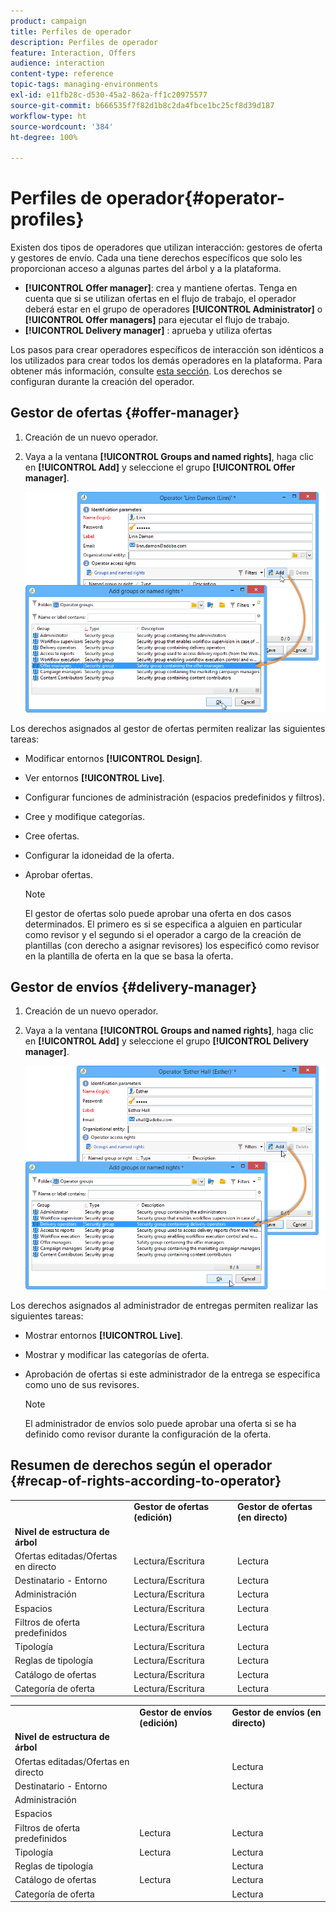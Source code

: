 ```yaml
---
product: campaign
title: Perfiles de operador
description: Perfiles de operador
feature: Interaction, Offers
audience: interaction
content-type: reference
topic-tags: managing-environments
exl-id: e11fb28c-d530-45a2-862a-ff1c20975577
source-git-commit: b666535f7f82d1b8c2da4fbce1bc25cf8d39d187
workflow-type: ht
source-wordcount: '384'
ht-degree: 100%

---
```


# Perfiles de operador{#operator-profiles}



Existen dos tipos de operadores que utilizan interacción: gestores de oferta y gestores de envío. Cada una tiene derechos específicos que solo les proporcionan acceso a algunas partes del árbol y a la plataforma.

* **[!UICONTROL Offer manager]**: crea y mantiene ofertas. Tenga en cuenta que si se utilizan ofertas en el flujo de trabajo, el operador deberá estar en el grupo de operadores **[!UICONTROL Administrator]** o **[!UICONTROL Offer managers]** para ejecutar el flujo de trabajo.
* **[!UICONTROL Delivery manager]** : aprueba y utiliza ofertas

Los pasos para crear operadores específicos de interacción son idénticos a los utilizados para crear todos los demás operadores en la plataforma. Para obtener más información, consulte [esta sección](../../platform/using/access-management.md). Los derechos se configuran durante la creación del operador.

## Gestor de ofertas {#offer-manager}

1. Creación de un nuevo operador.
1. Vaya a la ventana **[!UICONTROL Groups and named rights]**, haga clic en **[!UICONTROL Add]** y seleccione el grupo **[!UICONTROL Offer manager]**.

   ![](assets/offer_operators_create_001.png)

Los derechos asignados al gestor de ofertas permiten realizar las siguientes tareas:

* Modificar entornos **[!UICONTROL Design]**.
* Ver entornos **[!UICONTROL Live]**.
* Configurar funciones de administración (espacios predefinidos y filtros).
* Cree y modifique categorías.
* Cree ofertas.
* Configurar la idoneidad de la oferta.
* Aprobar ofertas.

  >[!NOTE]
  >
  >El gestor de ofertas solo puede aprobar una oferta en dos casos determinados. El primero es si se especifica a alguien en particular como revisor y el segundo si el operador a cargo de la creación de plantillas (con derecho a asignar revisores) los especificó como revisor en la plantilla de oferta en la que se basa la oferta.

## Gestor de envíos {#delivery-manager}

1. Creación de un nuevo operador.
1. Vaya a la ventana **[!UICONTROL Groups and named rights]**, haga clic en **[!UICONTROL Add]** y seleccione el grupo **[!UICONTROL Delivery manager]**.

   ![](assets/offer_operators_create_002.png)

Los derechos asignados al administrador de entregas permiten realizar las siguientes tareas:

* Mostrar entornos **[!UICONTROL Live]**.
* Mostrar y modificar las categorías de oferta.
* Aprobación de ofertas si este administrador de la entrega se especifica como uno de sus revisores.

  >[!NOTE]
  >
  >El administrador de envíos solo puede aprobar una oferta si se ha definido como revisor durante la configuración de la oferta.

## Resumen de derechos según el operador {#recap-of-rights-according-to-operator}

<table> 
 <tbody> 
  <tr> 
   <td> </td> 
   <td> <strong>Gestor de ofertas (edición)</strong><br /> </td> 
   <td> <strong>Gestor de ofertas (en directo)</strong><br /> </td> 
  </tr> 
  <tr> 
   <td> <strong>Nivel de estructura de árbol</strong><br /> </td> 
   <td> </td> 
   <td> </td> 
  </tr> 
  <tr> 
   <td> Ofertas editadas/Ofertas en directo<br /> </td> 
   <td> Lectura/Escritura<br /> </td> 
   <td> Lectura<br /> </td> 
  </tr> 
  <tr> 
   <td> Destinatario - Entorno<br /> </td> 
   <td> Lectura/Escritura<br /> </td> 
   <td> Lectura<br /> </td> 
  </tr> 
  <tr> 
   <td> Administración<br /> </td> 
   <td> Lectura/Escritura<br /> </td> 
   <td> Lectura<br /> </td> 
  </tr> 
  <tr> 
   <td> Espacios<br /> </td> 
   <td> Lectura/Escritura<br /> </td> 
   <td> Lectura<br /> </td> 
  </tr> 
  <tr> 
   <td> Filtros de oferta predefinidos<br /> </td> 
   <td> Lectura/Escritura<br /> </td> 
   <td> Lectura<br /> </td> 
  </tr> 
  <tr> 
   <td> Tipología<br /> </td> 
   <td> Lectura/Escritura<br /> </td> 
   <td> Lectura<br /> </td> 
  </tr> 
  <tr> 
   <td> Reglas de tipología<br /> </td> 
   <td> Lectura/Escritura<br /> </td> 
   <td> Lectura<br /> </td> 
  </tr> 
  <tr> 
   <td> Catálogo de ofertas<br /> </td> 
   <td> Lectura/Escritura<br /> </td> 
   <td> Lectura<br /> </td> 
  </tr> 
  <tr> 
   <td> Categoría de oferta<br /> </td> 
   <td> Lectura/Escritura<br /> </td> 
   <td> Lectura<br /> </td> 
  </tr> 
 </tbody> 
</table>

<table> 
 <tbody> 
  <tr> 
   <td> </td> 
   <td> <strong>Gestor de envíos (edición)</strong><br /> </td> 
   <td> <strong>Gestor de envíos (en directo)</strong><br /> </td> 
  </tr> 
  <tr> 
   <td> <strong>Nivel de estructura de árbol</strong><br /> </td> 
   <td> </td> 
   <td> </td> 
  </tr> 
  <tr> 
   <td> Ofertas editadas/Ofertas en directo<br /> </td> 
   <td> </td> 
   <td> Lectura<br /> </td> 
  </tr> 
  <tr> 
   <td> Destinatario - Entorno<br /> </td> 
   <td> </td> 
   <td> Lectura<br /> </td> 
  </tr> 
  <tr> 
   <td> Administración<br /> </td> 
   <td> </td> 
   <td> </td> 
  </tr> 
  <tr> 
   <td> Espacios<br /> </td> 
   <td> </td> 
   <td> </td> 
  </tr> 
  <tr> 
   <td> Filtros de oferta predefinidos<br /> </td> 
   <td> Lectura<br /> </td> 
   <td> Lectura<br /> </td> 
  </tr> 
  <tr> 
   <td> Tipología<br /> </td> 
   <td> Lectura<br /> </td> 
   <td> Lectura<br /> </td> 
  </tr> 
  <tr> 
   <td> Reglas de tipología<br /> </td> 
   <td> </td> 
   <td> Lectura<br /> </td> 
  </tr> 
  <tr> 
   <td> Catálogo de ofertas<br /> </td> 
   <td> Lectura<br /> </td> 
   <td> Lectura<br /> </td> 
  </tr> 
  <tr> 
   <td> Categoría de oferta<br /> </td> 
   <td> </td> 
   <td> Lectura<br /> </td> 
  </tr> 
 </tbody> 
</table>
